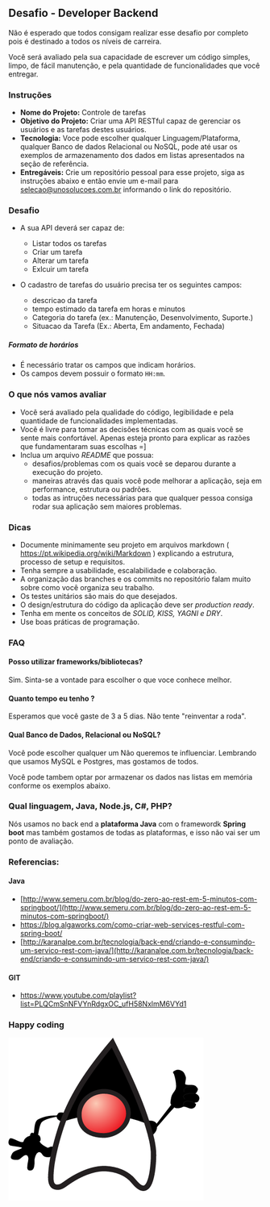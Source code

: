 ## Desafio - Developer Backend

Não é esperado que todos consigam realizar esse desafio por completo pois  é destinado a todos os níveis de carreira.

Você será avaliado pela sua capacidade de escrever um código simples, limpo, de fácil manutenção, e pela quantidade de funcionalidades que você entregar.

### Instruções

- **Nome do Projeto:** Controle de tarefas
- **Objetivo do Projeto:** Criar uma API RESTful capaz de gerenciar os usuários e as tarefas destes usuários.
- **Tecnologia:** Voce pode escolher qualquer Linguagem/Plataforma, qualquer Banco de dados Relacional ou NoSQL, pode até usar os exemplos de armazenamento dos dados em listas apresentados na seção de referência.
- **Entregáveis:** Crie um repositório pessoal para esse projeto, siga as instruções abaixo e então envie um e-mail para selecao@unosolucoes.com.br informando o link do repositório.

### Desafio

- A sua API deverá ser capaz de:
    - Listar todos os tarefas
    - Criar um tarefa
    - Alterar um tarefa
    - Exlcuir um tarefa
    
- O cadastro de tarefas do usuário precisa ter os seguintes campos:
    - descricao da tarefa
    - tempo estimado da tarefa em horas e minutos
    - Categoria do tarefa (ex.: Manutenção, Desenvolvimento, Suporte.)
    - Situacao da Tarefa (Ex.: Aberta, Em andamento, Fechada)

##### Formato de horários
- É necessário tratar os campos que indicam horários. 
- Os campos devem possuir o formato `HH:mm`. 

### O que nós vamos avaliar

- Você será avaliado pela qualidade do código, legibilidade e pela quantidade de funcionalidades implementadas.
- Você é livre para tomar as decisões técnicas com as quais você se sente mais confortável. Apenas esteja pronto para explicar as razões que fundamentaram suas escolhas =]
- Inclua um arquivo *README* que possua:
  - desafios/problemas com os quais você se deparou durante a execução do projeto.
  - maneiras através das quais você pode melhorar a aplicação, seja em performance, estrutura ou padrões. 
  - todas as intruções necessárias para que qualquer pessoa consiga rodar sua aplicação sem maiores problemas.

### Dicas

- Documente minimamente seu projeto em arquivos markdown ( https://pt.wikipedia.org/wiki/Markdown ) explicando a estrutura, processo de setup e requisitos.
- Tenha sempre a usabilidade, escalabilidade e colaboração.
- A organização das branches e os commits no repositório falam muito sobre como você organiza seu trabalho.
- Os testes unitários são mais do que desejados.
- O design/estrutura do código da aplicação deve ser *production ready*.
- Tenha em mente os conceitos de *SOLID, KISS, YAGNI e DRY*.
- Use boas práticas de programação.

### FAQ

#### Posso utilizar frameworks/bibliotecas?

Sim. Sinta-se a vontade para escolher o que voce conhece melhor.

#### Quanto tempo eu tenho ?

Esperamos que você gaste de 3 a 5 dias. Não tente "reinventar a roda".

#### Qual Banco de Dados, Relacional ou NoSQL?

Você pode escolher qualquer um Não queremos te influenciar. Lembrando que usamos MySQL e Postgres, mas gostamos de todos.

Você pode tambem optar por armazenar os dados nas listas em memória conforme os exemplos abaixo.

### Qual linguagem, Java, Node.js, C#, PHP?

Nós usamos no back end a **plataforma Java** com o framewordk **Spring boot** mas também gostamos de todas as plataformas, e isso não vai ser um ponto de avaliação.

### Referencias:

#### Java

* [http://www.semeru.com.br/blog/do-zero-ao-rest-em-5-minutos-com-springboot/](http://www.semeru.com.br/blog/do-zero-ao-rest-em-5-minutos-com-springboot/)
* https://blog.algaworks.com/como-criar-web-services-restful-com-spring-boot/
* [http://karanalpe.com.br/tecnologia/back-end/criando-e-consumindo-um-servico-rest-com-java/](http://karanalpe.com.br/tecnologia/back-end/criando-e-consumindo-um-servico-rest-com-java/)

#### GIT

* https://www.youtube.com/playlist?list=PLQCmSnNFVYnRdgxOC_ufH58NxlmM6VYd1

### Happy coding 

![duke](./img/duke.png)

